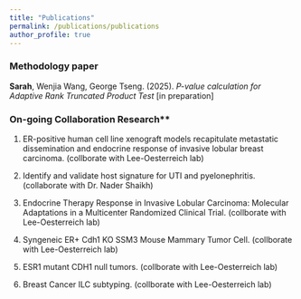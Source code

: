 ```yaml
---
title: "Publications"
permalink: /publications/publications
author_profile: true
---
```


### Methodology paper

**Sarah**, Wenjia Wang, George Tseng. (2025).
  *P-value calculation for Adaptive Rank Truncated Product Test* [in preparation]
  
  
### On-going Collaboration Research**

1. ER-positive human cell line xenograft models recapitulate metastatic dissemination and endocrine response of invasive lobular breast carcinoma. (collborate with Lee-Oesterreich lab)

2. Identify and validate host signature for UTI and pyelonephritis. (collaborate with Dr. Nader Shaikh)
  
3. Endocrine Therapy Response in Invasive Lobular Carcinoma: Molecular Adaptations in a Multicenter Randomized Clinical Trial. (collborate with Lee-Oesterreich lab)

4. Syngeneic ER+ Cdh1 KO SSM3 Mouse Mammary Tumor Cell. (collborate with Lee-Oesterreich lab)

5. ESR1 mutant CDH1 null tumors. (collborate with Lee-Oesterreich lab)

6. Breast Cancer ILC subtyping. (collborate with Lee-Oesterreich lab)

